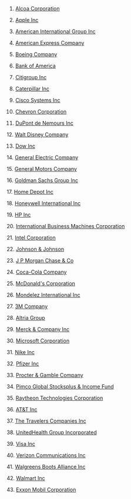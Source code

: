 1. [Alcoa Corporation](https://www.dropbox.com/t/x45aWW1OgVz1Mh2S)

2. [Apple Inc](https://www.dropbox.com/t/fhqMvrefsR30WM9v)

3. [American International Group Inc](https://www.dropbox.com/t/N11LvdrE4OX8IUel)

4. [American Express Company](https://www.dropbox.com/t/wePvNm0lCFSBD90Y)

5. [Boeing Company](https://www.dropbox.com/t/3YcHyNxKMh8bWboX)

6. [Bank of America](https://www.dropbox.com/t/CcAUNoIuQnblJaTB)

7. [Citigroup Inc](https://www.dropbox.com/t/oVN0BdeFijBVklY5)

8. [Caterpillar Inc](https://www.dropbox.com/t/y8YTGTs41IolTIxN)

9. [Cisco Systems Inc](https://www.dropbox.com/t/V1sdn5SzbHlSQaCW)

10. [Chevron Corporation](https://www.dropbox.com/t/DyY2qxbWSklmeEmn)

11. [DuPont de Nemours Inc]()

12. [Walt Disney Company]()

13. [Dow Inc]()

14. [General Electric Company]()

15. [General Motors Company]()

16. [Goldman Sachs Group Inc]()

17. [Home Depot Inc]()

18. [Honeywell International Inc]()

19. [HP Inc]()

20. [International Business Machines Corporation]()

21. [Intel Corporation]()

22. [Johnson & Johnson]()

23. [J P Morgan Chase & Co]()

24. [Coca-Cola Company]()

25. [McDonald's Corporation]()

26. [Mondelez International Inc]()

27. [3M Company]()

28. [Altria Group]()

29. [Merck & Company Inc]()

30. [Microsoft Corporation]()

31. [Nike Inc]()

32. [Pfizer Inc]()

33. [Procter & Gamble Company]()

34. [Pimco Global Stocksplus & Income Fund]()

35. [Raytheon Technologies Corporation]()

36. [AT&T Inc]()

37. [The Travelers Companies Inc]()

38. [UnitedHealth Group Incorporated]()

39. [Visa Inc]()

40. [Verizon Communications Inc]()

41. [Walgreens Boots Alliance Inc]()

42. [Walmart Inc]()

43. [Exxon Mobil Corporation]()
